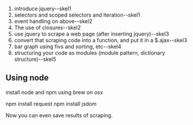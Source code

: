 1. introduce jquery--skel1
2. selectors and scoped selectors and iteration--skel1
3. event handling on above--skel2
4. The use of closures--skel2
5. use jquery to scrape a web page (after inserting jquery)--skel3
6. convert that scraping code into a function, and put it in a $.ajax--skel3
7. bar graph using fivs and sorting, etc--skel4
8. structuring your code as modules (module pattern, dictionary structure)--skel5

Using node
----------

install node and npm using brew on osx

npm install request
npm install jsdom

Now you can even save results of scraping.
